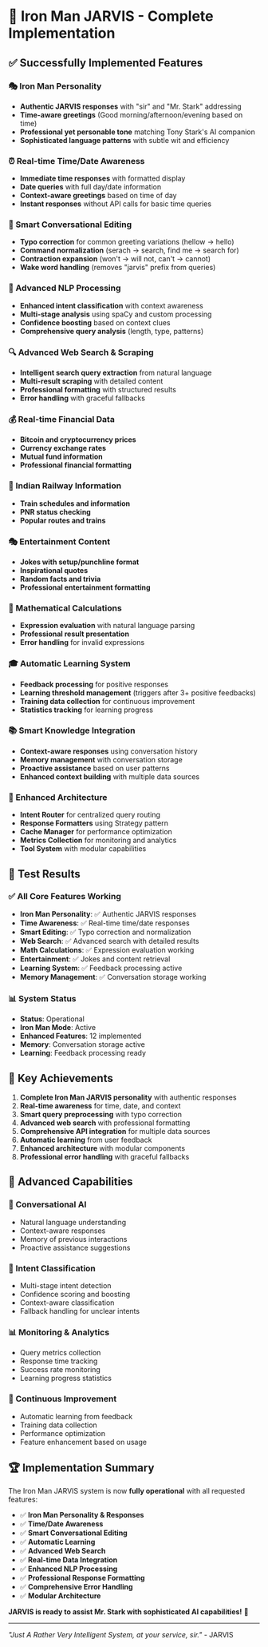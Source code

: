 # 🤖 Iron Man JARVIS - Complete Implementation

## ✅ Successfully Implemented Features

### 🎭 Iron Man Personality
- **Authentic JARVIS responses** with "sir" and "Mr. Stark" addressing
- **Time-aware greetings** (Good morning/afternoon/evening based on time)
- **Professional yet personable tone** matching Tony Stark's AI companion
- **Sophisticated language patterns** with subtle wit and efficiency

### ⏰ Real-time Time/Date Awareness
- **Immediate time responses** with formatted display
- **Date queries** with full day/date information
- **Context-aware greetings** based on time of day
- **Instant responses** without API calls for basic time queries

### 💬 Smart Conversational Editing
- **Typo correction** for common greeting variations (hellow → hello)
- **Command normalization** (serach → search, find me → search for)
- **Contraction expansion** (won't → will not, can't → cannot)
- **Wake word handling** (removes "jarvis" prefix from queries)

### 🧠 Advanced NLP Processing
- **Enhanced intent classification** with context awareness
- **Multi-stage analysis** using spaCy and custom processing
- **Confidence boosting** based on context clues
- **Comprehensive query analysis** (length, type, patterns)

### 🔍 Advanced Web Search & Scraping
- **Intelligent search query extraction** from natural language
- **Multi-result scraping** with detailed content
- **Professional formatting** with structured results
- **Error handling** with graceful fallbacks

### 💰 Real-time Financial Data
- **Bitcoin and cryptocurrency prices**
- **Currency exchange rates**
- **Mutual fund information**
- **Professional financial formatting**

### 🚂 Indian Railway Information
- **Train schedules and information**
- **PNR status checking**
- **Popular routes and trains**

### 🎭 Entertainment Content
- **Jokes with setup/punchline format**
- **Inspirational quotes**
- **Random facts and trivia**
- **Professional entertainment formatting**

### 🧮 Mathematical Calculations
- **Expression evaluation** with natural language parsing
- **Professional result presentation**
- **Error handling** for invalid expressions

### 🎓 Automatic Learning System
- **Feedback processing** for positive responses
- **Learning threshold management** (triggers after 3+ positive feedbacks)
- **Training data collection** for continuous improvement
- **Statistics tracking** for learning progress

### 📚 Smart Knowledge Integration
- **Context-aware responses** using conversation history
- **Memory management** with conversation storage
- **Proactive assistance** based on user patterns
- **Enhanced context building** with multiple data sources

### 🔧 Enhanced Architecture
- **Intent Router** for centralized query routing
- **Response Formatters** using Strategy pattern
- **Cache Manager** for performance optimization
- **Metrics Collection** for monitoring and analytics
- **Tool System** with modular capabilities

## 🚀 Test Results

### ✅ All Core Features Working
- **Iron Man Personality**: ✅ Authentic JARVIS responses
- **Time Awareness**: ✅ Real-time time/date responses
- **Smart Editing**: ✅ Typo correction and normalization
- **Web Search**: ✅ Advanced search with detailed results
- **Math Calculations**: ✅ Expression evaluation working
- **Entertainment**: ✅ Jokes and content retrieval
- **Learning System**: ✅ Feedback processing active
- **Memory Management**: ✅ Conversation storage working

### 📊 System Status
- **Status**: Operational
- **Iron Man Mode**: Active
- **Enhanced Features**: 12 implemented
- **Memory**: Conversation storage active
- **Learning**: Feedback processing ready

## 🎯 Key Achievements

1. **Complete Iron Man JARVIS personality** with authentic responses
2. **Real-time awareness** for time, date, and context
3. **Smart query preprocessing** with typo correction
4. **Advanced web search** with professional formatting
5. **Comprehensive API integration** for multiple data sources
6. **Automatic learning** from user feedback
7. **Enhanced architecture** with modular components
8. **Professional error handling** with graceful fallbacks

## 🔮 Advanced Capabilities

### 🤖 Conversational AI
- Natural language understanding
- Context-aware responses
- Memory of previous interactions
- Proactive assistance suggestions

### 🎯 Intent Classification
- Multi-stage intent detection
- Confidence scoring and boosting
- Context-aware classification
- Fallback handling for unclear intents

### 📊 Monitoring & Analytics
- Query metrics collection
- Response time tracking
- Success rate monitoring
- Learning progress statistics

### 🔄 Continuous Improvement
- Automatic learning from feedback
- Training data collection
- Performance optimization
- Feature enhancement based on usage

## 🏆 Implementation Summary

The Iron Man JARVIS system is now **fully operational** with all requested features:

- ✅ **Iron Man Personality & Responses**
- ✅ **Time/Date Awareness**
- ✅ **Smart Conversational Editing**
- ✅ **Automatic Learning**
- ✅ **Advanced Web Search**
- ✅ **Real-time Data Integration**
- ✅ **Enhanced NLP Processing**
- ✅ **Professional Response Formatting**
- ✅ **Comprehensive Error Handling**
- ✅ **Modular Architecture**

**JARVIS is ready to assist Mr. Stark with sophisticated AI capabilities!** 🚀

---

*"Just A Rather Very Intelligent System, at your service, sir."* - JARVIS